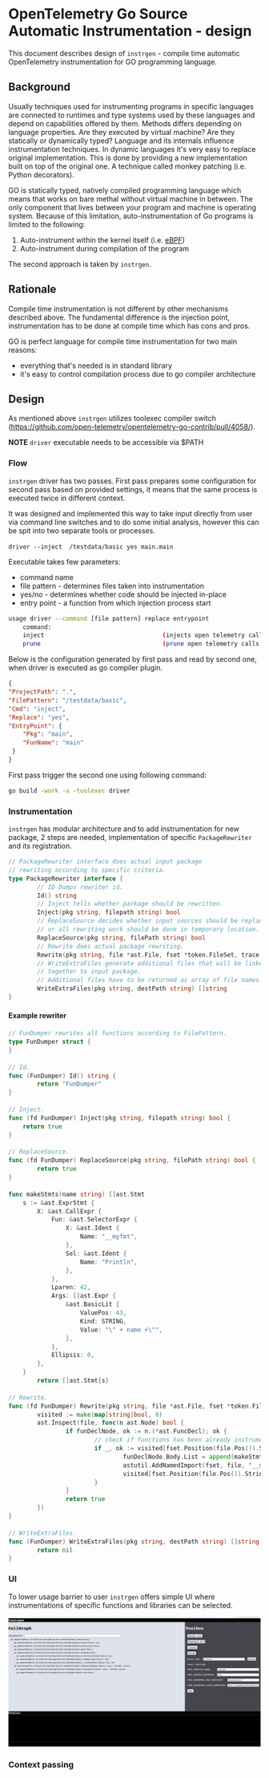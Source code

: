 # OpenTelemetry Go Source Automatic Instrumentation - design

This document describes design of `instrgen` - compile time automatic OpenTelemetry instrumentation for GO programming language.

## Background

Usually techniques used for instrumenting programs in specific languages are connected to runtimes and type systems
used by these languages and depend on capabilities offered by them. Methods differs depending on language properties.
Are they executed by virtual machine? Are they statically or dynamically typed?
Language and its internals influence instrumentation techniques.
In dynamic languages it's very easy to replace original implementation. This is done by providing a new
implementation built on top of the original one. A technique called monkey patching (i.e. Python decorators).

GO is statically typed, natively compiled programming language which means that works on bare methal without
virtual machine in between. The only component that lives between your program and machine is operating system.
Because of this limitation, auto-instrumentation of Go programs is limited to the following:

1. Auto-instrument within the kernel itself (i.e. [eBPF](https://ebpf.io/))
2. Auto-instrument during compilation of the program

The second approach is taken by `instrgen`.

## Rationale

Compile time instrumentation is not different by other mechanisms described above.
The fundamental difference is the injection point, instrumentation has to be done 
at compile time which has cons and pros.

GO is perfect language for compile time instrumentation for two main reasons:
- everything that's needed is in standard library
- it's easy to control compilation process due to go compiler architecture

## Design

As mentioned above `instrgen` utilizes toolexec compiler switch (https://github.com/open-telemetry/opentelemetry-go-contrib/pull/4058/).

**NOTE** `driver` executable needs to be accessible via $PATH

### Flow
`instrgen` driver has two passes. First pass prepares some configuration for second pass based on provided settings,
it means that the same process is executed twice in different context.

It was designed and implemented this way to take input directly from user via command line switches and to do some
initial analysis, however this can be spit into two separate tools or processes.

`driver --inject  /testdata/basic yes main.main`

Executable takes few parameters:

- command name
- file pattern - determines files taken into instrumentation
- yes/no - determines whether code should be injected in-place
- entry point - a function from which injection process start

```sh
usage driver --command [file pattern] replace entrypoint
    command:
	inject                                 (injects open telemetry calls into project code)
	prune                                  (prune open telemetry calls
```

Below is the configuration generated by first pass and read by second one, when
driver is executed as go compiler plugin.

```json
{
"ProjectPath": ".",
"FilePattern": "/testdata/basic",
"Cmd": "inject",
"Replace": "yes",
"EntryPoint": {
    "Pkg": "main",
    "FunName": "main"
 }
}
```

First pass trigger the second one using following command:

```sh
go build -work -a -toolexec driver
```

### Instrumentation

`instrgen` has modular architecture and to add instrumentation for new package, 2 steps are needed,
implementation of specific `PackageRewriter` and its registration.

```go
// PackageRewriter interface does actual input package
// rewriting according to specific criteria.
type PackageRewriter interface {
        // ID Dumps rewriter id.
        Id() string
        // Inject tells whether package should be rewritten.
        Inject(pkg string, filepath string) bool
        // ReplaceSource decides whether input sources should be replaced
        // or all rewriting work should be done in temporary location.
        ReplaceSource(pkg string, filePath string) bool
        // Rewrite does actual package rewriting.
        Rewrite(pkg string, file *ast.File, fset *token.FileSet, trace *os.File)
        // WriteExtraFiles generate additional files that will be linked
        // together to input package.
        // Additional files have to be returned as array of file names.
        WriteExtraFiles(pkg string, destPath string) []string
}
```


#### Example rewriter

```go
// FunDumper rewrites all functions according to FilePattern.
type FunDumper struct {
}

// Id.
func (FunDumper) Id() string {
        return "FunDumper"
}

// Inject.
func (fd FunDumper) Inject(pkg string, filepath string) bool {
	return true
}

// ReplaceSource.
func (fd FunDumper) ReplaceSource(pkg string, filePath string) bool {
        return true
}

func makeStmts(name string) []ast.Stmt
	s := &ast.ExprStmt {
		X: &ast.CallExpr {
			Fun: &ast.SelectorExpr {
				X: &ast.Ident {
					Name: "__myfmt",
				},
				Sel: &ast.Ident {
					Name: "Println",
				},
			},
			Lparen: 42,
			Args: []ast.Expr {
				&ast.BasicLit {
					ValuePos: 43,
					Kind: STRING,
					Value: "\" + name +\"",
				},
			},
			Ellipsis: 0,
		},
	}
        return []ast.Stmt{s}

// Rewrite.
func (fd FunDumper) Rewrite(pkg string, file *ast.File, fset *token.FileSet, trace *os.File) {
        visited := make(map[string]bool, 0)
        ast.Inspect(file, func(n ast.Node) bool {
                if funDeclNode, ok := n.(*ast.FuncDecl); ok {
                        // check if functions has been already instrumented
                        if _, ok := visited[fset.Position(file.Pos()).String()+":"+funDeclNode.Name.Name]; !ok {
                                funDeclNode.Body.List = append(makeStmts(funDeclNode.Name.Name), funDeclNode.Body.List...)
                                astutil.AddNamedImport(fset, file, "__myfmt", "fmt")
                                visited[fset.Position(file.Pos()).String()+":"+funDeclNode.Name.Name] = true
                        }
                }
                return true
        })
}

// WriteExtraFiles.
func (FunDumper) WriteExtraFiles(pkg string, destPath string) []string {
        return nil
}
```

### UI

To lower usage barrier to user `instrgen` offers simple UI where instrumentations of specific functions and libraries
can be selected.

![image info](./instrgen.png)

### Context passing

